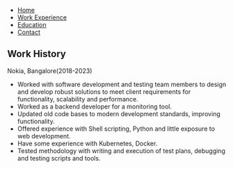 - [Home](index.markdown)
- [Work Experience](work.markdown)
- [Education](education.markdown)
- [Contact](contact.markdown)

## Work History

Nokia, Bangalore(2018-2023)

- Worked with software development and testing team members to design and develop robust solutions to meet client requirements for functionality, scalability and performance.
- Worked as a backend developer for a monitoring tool.
- Updated old code bases to modern development standards, improving functionality.
- Offered experience with Shell scripting, Python and little exposure to web development.
- Have some experience with Kubernetes, Docker.
- Tested methodology with writing and execution of test plans, debugging and testing scripts and tools.
